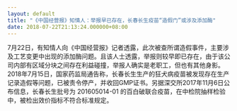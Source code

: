 ```yaml
---
layout: default
title: "《中国经营报》知情人：举报早已存在，长春长生疫苗“造假门”或涉及添加酶"
date: 2018-07-22T21:13:24.000000+08:00
---
```


7月22日，有知情人向《中国经营报》记者透露，此次被查所谓造假事件，主要涉及工艺变更中出现的添加酶问题。且该人士透露，举报则较早即已存在，由于该公司内部有区域分块之间存在利益碰撞，举报人确实是老职工，但也有其他身影。2018年7月15日，国家药监局通告称，长春长生生产的狂犬病疫苗被发现存在生产记录造假等问题，已被责令停产，并收回GMP证书。另据深交所2017年11月6日公布信息，长春长生批号为 201605014-01 的百白破联合疫苗，在中检院抽样检验中，被检出效价指标不符合标准规定。

